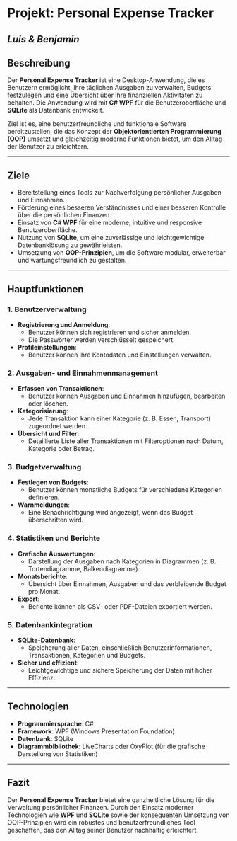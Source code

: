# **Projekt: Personal Expense Tracker**
## _Luis & Benjamin_

## **Beschreibung**
Der **Personal Expense Tracker** ist eine Desktop-Anwendung, die es Benutzern ermöglicht, ihre täglichen Ausgaben zu verwalten, Budgets festzulegen und eine Übersicht über ihre finanziellen Aktivitäten zu behalten. Die Anwendung wird mit **C# WPF** für die Benutzeroberfläche und **SQLite** als Datenbank entwickelt.

Ziel ist es, eine benutzerfreundliche und funktionale Software bereitzustellen, die das Konzept der **Objektorientierten Programmierung (OOP)** umsetzt und gleichzeitig moderne Funktionen bietet, um den Alltag der Benutzer zu erleichtern.

---

## **Ziele**
- Bereitstellung eines Tools zur Nachverfolgung persönlicher Ausgaben und Einnahmen.
- Förderung eines besseren Verständnisses und einer besseren Kontrolle über die persönlichen Finanzen.
- Einsatz von **C# WPF** für eine moderne, intuitive und responsive Benutzeroberfläche.
- Nutzung von **SQLite**, um eine zuverlässige und leichtgewichtige Datenbanklösung zu gewährleisten.
- Umsetzung von **OOP-Prinzipien**, um die Software modular, erweiterbar und wartungsfreundlich zu gestalten.

---

## **Hauptfunktionen**
### **1. Benutzerverwaltung**
- **Registrierung und Anmeldung**:
  - Benutzer können sich registrieren und sicher anmelden.
  - Die Passwörter werden verschlüsselt gespeichert.
- **Profileinstellungen**:
  - Benutzer können ihre Kontodaten und Einstellungen verwalten.

### **2. Ausgaben- und Einnahmenmanagement**
- **Erfassen von Transaktionen**:
  - Benutzer können Ausgaben und Einnahmen hinzufügen, bearbeiten oder löschen.
- **Kategorisierung**:
  - Jede Transaktion kann einer Kategorie (z. B. Essen, Transport) zugeordnet werden.
- **Übersicht und Filter**:
  - Detaillierte Liste aller Transaktionen mit Filteroptionen nach Datum, Kategorie oder Betrag.

### **3. Budgetverwaltung**
- **Festlegen von Budgets**:
  - Benutzer können monatliche Budgets für verschiedene Kategorien definieren.
- **Warnmeldungen**:
  - Eine Benachrichtigung wird angezeigt, wenn das Budget überschritten wird.

### **4. Statistiken und Berichte**
- **Grafische Auswertungen**:
  - Darstellung der Ausgaben nach Kategorien in Diagrammen (z. B. Tortendiagramme, Balkendiagramme).
- **Monatsberichte**:
  - Übersicht über Einnahmen, Ausgaben und das verbleibende Budget pro Monat.
- **Export**:
  - Berichte können als CSV- oder PDF-Dateien exportiert werden.

### **5. Datenbankintegration**
- **SQLite-Datenbank**:
  - Speicherung aller Daten, einschließlich Benutzerinformationen, Transaktionen, Kategorien und Budgets.
- **Sicher und effizient**:
  - Leichtgewichtige und sichere Speicherung der Daten mit hoher Effizienz.

---

## **Technologien**
- **Programmiersprache**: C#
- **Framework**: WPF (Windows Presentation Foundation)
- **Datenbank**: SQLite
- **Diagrammbibliothek**: LiveCharts oder OxyPlot (für die grafische Darstellung von Statistiken)

---

## **Fazit**
Der **Personal Expense Tracker** bietet eine ganzheitliche Lösung für die Verwaltung persönlicher Finanzen. Durch den Einsatz moderner Technologien wie **WPF** und **SQLite** sowie der konsequenten Umsetzung von OOP-Prinzipien wird ein robustes und benutzerfreundliches Tool geschaffen, das den Alltag seiner Benutzer nachhaltig erleichtert.

